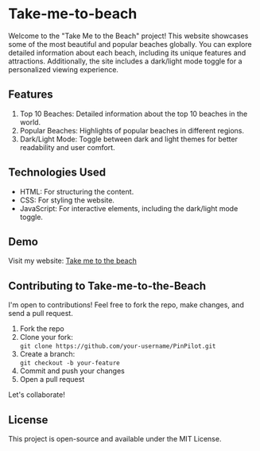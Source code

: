 # Take-me-to-beach
Welcome to the "Take Me to the Beach" project! This website showcases some of the most beautiful and popular beaches globally. You can explore detailed information about each beach, including its unique features and attractions. Additionally, the site includes a dark/light mode toggle for a personalized viewing experience.

## Features
1. Top 10 Beaches: Detailed information about the top 10 beaches in the world.
2. Popular Beaches: Highlights of popular beaches in different regions.
3. Dark/Light Mode: Toggle between dark and light themes for better readability and user comfort.

## Technologies Used
- HTML: For structuring the content.
- CSS: For styling the website.
- JavaScript: For interactive elements, including the dark/light mode toggle.

## Demo 
Visit my website: [Take me to the beach](https://flex0ing-ag.github.io/Take-me-to-the-beach/)

## Contributing to Take-me-to-the-Beach
I'm open to contributions! Feel free to fork the repo, make changes, and send a pull request.

1. Fork the repo
2. Clone your fork:  
   `git clone https://github.com/your-username/PinPilot.git`
3. Create a branch:  
   `git checkout -b your-feature`
4. Commit and push your changes
5. Open a pull request

Let's collaborate!

## License
This project is open-source and available under the MIT License.
